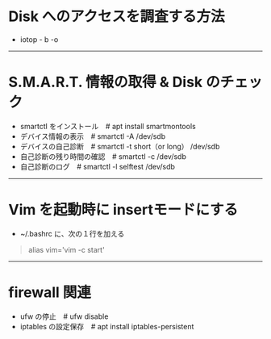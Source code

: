 # Disk へのアクセスを調査する方法  
* iotop - b -o  

---
# S.M.A.R.T. 情報の取得 & Disk のチェック  
* smartctl をインストール　# apt install smartmontools  
* デバイス情報の表示　# smartctl -A /dev/sdb  
* デバイスの自己診断　# smartctl -t short（or long） /dev/sdb  
* 自己診断の残り時間の確認　# smartctl -c /dev/sdb  
* 自己診断のログ　# smartctl -l selftest /dev/sdb  

---
# Vim を起動時に insertモードにする  
* ~/.bashrc に、次の１行を加える  
> alias vim='vim -c start'  

---
# firewall 関連  
* ufw の停止　# ufw disable  
* iptables の設定保存　# apt install iptables-persistent
